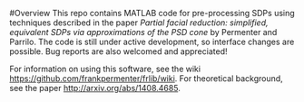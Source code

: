 #Overview
This repo contains MATLAB code for pre-processing SDPs using techniques described in the paper *Partial facial reduction: simplified, equivalent SDPs via approximations of the PSD cone* by Permenter and Parrilo.  The code is still under active development, so interface changes are possible.  Bug reports are also welcomed and appreciated!

For information on using this software, see the wiki https://github.com/frankpermenter/frlib/wiki.  For theoretical background, see the paper http://arxiv.org/abs/1408.4685.
